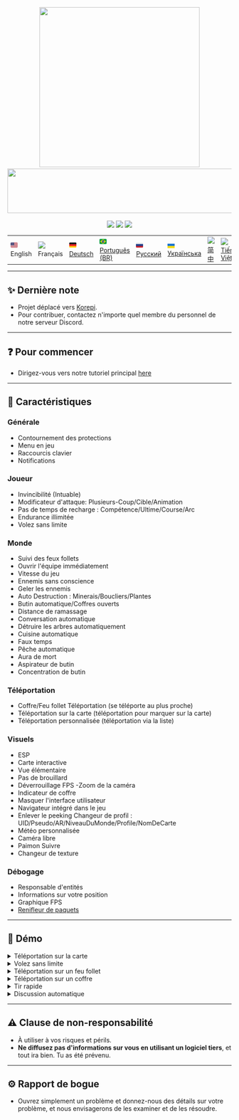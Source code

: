 <p align="center">
  <a href="#"><img width="360" height="360" src="https://media.discordapp.net/attachments/1033549666769449002/1107009612210765955/matches.png"></a>
  <a href="#"><img width="650" height="100" src="https://share.creavite.co/FBkHy3zbN4CgWCr0.gif"></a>
</p>

<p align="center">
	<a href="https://github.com/Korepi/keyauth-cpp-library/releases"><img src="https://img.shields.io/github/downloads/Korepi/keyauth-cpp-library/total.svg?style=for-the-badge&color=darkcyan"></a>
	<a href="https://github.com/Korepi/Korepi/graphs/contributors"><img src="https://img.shields.io/github/contributors/Korepi/Korepi?style=for-the-badge&color=darkcyan"></a>
	<a href="https://discord.gg/cottonbuds"><img src="https://img.shields.io/discord/440536354544156683?label=Discord&logo=discord&style=for-the-badge&color=darkviolet"></a>
</p>

<div align="center">
<table>
  <tr>
    <td valign="center"><img src="https://github.com/twitter/twemoji/blob/master/assets/svg/1f1fa-1f1f8.svg" width="16"/> English</td>
    <td valign="center"><img src="https://em-content.zobj.net/thumbs/160/twitter/154/flag-for-france_1f1eb-1f1f7.png" width="16"/> Français</td>
    <td valign="center"><a href="README_de-de.md"><img src="https://github.com/twitter/twemoji/blob/master/assets/svg/1f1e9-1f1ea.svg" width="16"/> Deutsch</a></td>
    <td valign="center"><a href="README_pt-br.md"><img src="https://github.com/twitter/twemoji/blob/master/assets/svg/1f1e7-1f1f7.svg" width="16"/> Português (BR)</a></td>
    <td valign="center"><a href="README_ru-ru.md"><img src="https://github.com/twitter/twemoji/blob/master/assets/svg/1f1f7-1f1fa.svg" width="16"/> Русский</a></td>
    <td valign="center"><a href="README_ua-ua.md"><img src="https://github.com/Andrew1397/Ukraine/blob/main/Flag_of_Ukraine.png" width="16"/> Українська</a></td>
    <td valign="center"><a href="README_zh-cn.md"><img src="https://em-content.zobj.net/thumbs/120/twitter/351/flag-china_1f1e8-1f1f3.png" width="16"/> 简中</a></td>
    <td valign="center"><a href="README_vi-vn.md"><img src="https://em-content.zobj.net/thumbs/160/twitter/53/flag-for-vietnam_1f1fb-1f1f3.png" width="16"/> Tiếng Việt</a></td>
    <td valign="center"><a href="README_fr-fr.md"><img src="https://github.com/twitter/twemoji/blob/master/assets/svg/1f1e9-1f1ea.svg" width="16"/> Deutsch</a></td>


  </tr>
</table>
</div>

---

## ✨ Dernière note

- Projet déplacé vers [Korepi](https://github.com/Korepi/Korepi-Private-Repo).
- Pour contribuer, contactez n'importe quel membre du personnel de notre serveur Discord.

---

## ❓ Pour commencer

- Dirigez-vous vers notre tutoriel principal [here](https://github.com/Korepi/Korepi-Tutorial)

---
## 🎨 Caractéristiques

### Générale
- Contournement des protections
- Menu en jeu
- Raccourcis clavier
- Notifications
### Joueur
- Invincibilité (Intuable)
- Modificateur d'attaque: Plusieurs-Coup/Cible/Animation
- Pas de temps de recharge : Compétence/Ultime/Course/Arc
- Endurance illimitée
- Volez sans limite

### Monde
- Suivi des feux follets
- Ouvrir l'équipe immédiatement
- Vitesse du jeu
- Ennemis sans conscience
- Geler les ennemis
- Auto Destruction : Minerais/Boucliers/Plantes
- Butin automatique/Coffres ouverts
- Distance de ramassage
- Conversation automatique
- Détruire les arbres automatiquement
- Cuisine automatique
- Faux temps
- Pêche automatique
- Aura de mort
- Aspirateur de butin
- Concentration de butin 

### Téléportation
- Coffre/Feu follet Téléportation (se téléporte au plus proche)
- Téléportation sur la carte (téléportation pour marquer sur la carte)
- Téléportation personnalisée (téléportation via la liste)

### Visuels 
- ESP
- Carte interactive
- Vue élémentaire
- Pas de brouillard
- Déverrouillage FPS
-Zoom de la caméra
- Indicateur de coffre
- Masquer l'interface utilisateur
- Navigateur intégré dans le jeu
- Enlever le peeking
 Changeur de profil : UID/Pseudo/AR/NiveauDuMonde/Profile/NomDeCarte
- Météo personnalisée
- Caméra libre
- Paimon Suivre
- Changeur de texture

### Débogage
- Responsable d'entités
- Informations sur votre position
- Graphique FPS
- [Renifleur de paquets](https://github.com/Akebi-Group/Akebi-PacketSniffer)

---
## 🎣 Démo

<details>
  <summary>Téléportation sur la carte</summary>
  <img src="https://github.com/CallowBlack/gif-demos/blob/main/genshin-cheat/map-teleport-demo.gif"/>
</details>
<details>
  <summary>Volez sans limite</summary>
  <img src="https://github.com/CallowBlack/gif-demos/blob/main/genshin-cheat/noclip-demo.gif"/>
</details>
<details>
  <summary>Téléportation sur un feu follet</summary>
  <img src="https://github.com/CallowBlack/gif-demos/blob/main/genshin-cheat/oculi-teleport-demo.gif"/>
</details>
<details>
  <summary>Téléportation sur un coffre</summary>
  <img src="https://github.com/CallowBlack/gif-demos/blob/main/genshin-cheat/chest-teleport-demo.gif"/>
</details>
<details>
  <summary>Tir rapide</summary>
  <img src="https://github.com/CallowBlack/gif-demos/blob/main/genshin-cheat/rapid-fire-demo.gif"/>
</details>
<details>
  <summary>Discussion automatique</summary>
  <img src="https://github.com/CallowBlack/gif-demos/blob/main/genshin-cheat/auto-talk-demo.gif"/>
</details>

---
## ⚠ Clause de non-responsabilité
- À utiliser à vos risques et périls.
- **Ne diffusez pas d'informations sur vous en utilisant un logiciel tiers**, et tout ira bien. Tu as été prévenu.

---
## ⚙ Rapport de bogue
- Ouvrez simplement un problème et donnez-nous des détails sur votre problème, et nous envisagerons de les examiner et de les résoudre.
